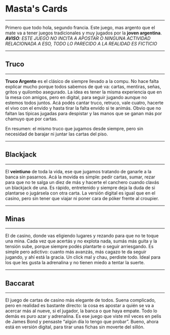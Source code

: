 # Masta's Cards
-----------------------------------------------------------------------------------------------------

Primero que todo hola, segundo francia. Este juego, mas argento que el mate va a tener juegos tradicionales y muy jugados por la **joven argentina**. _**AVISO**: ESTE JUEGO NO INCITA A APOSTAR O NINGUNA ACTIVIDAD RELACIONADA A ESO, TODO LO PARECIDO A LA REALIDAD ES FICTICIO_

-----------------------------------------------------------------------------------------------------

## Truco
-----------------------------------------------------------------------------------------------------   
**Truco Argento** es el clásico de siempre llevado a la compu. No hace falta explicar mucho porque todos sabemos de qué va: cartas, mentiras, señas, gritos y quilombo asegurado. La idea es tener la misma experiencia que en la mesa con amigos, pero en digital, para seguir jugando aunque no estemos todos juntos. Acá podés cantar truco, retruco, vale cuatro, hacerte el vivo con el envido y hasta tirar la falta envido si te animás. Obvio que no faltan las típicas jugadas para despistar y las manos que se ganan más por chamuyo que por cartas.

En resumen: el mismo truco que jugamos desde siempre, pero sin necesidad de barajar ni juntar las cartas del piso.

-----------------------------------------------------------------------------------------------------
## Blackjack
-----------------------------------------------------------------------------------------------------
El **veintiuno** de toda la vida, ese que jugamos tratando de ganarle a la banca sin pasarnos. Acá la movida es simple: pedir cartas, sumar, rezar para que no te salga un diez de más y hacerte el canchero cuando clavás un blackjack de una. Es rápido, entretenido y siempre deja la duda de si plantarse o jugársela con otra carta. La versión digital es igual que en el casino, pero sin tener que viajar ni poner cara de póker frente al croupier.

-----------------------------------------------------------------------------------------------------
## Minas 
-----------------------------------------------------------------------------------------------------
El de casino, donde vas eligiendo lugares y rezando para que no te toque una mina. Cada vez que acertás y no explota nada, sumás más guita y la tensión sube, porque siempre podés plantarte o seguir arriesgando. Es simple pero adictivo: cuanto más avanzás, más cagazo te da seguir jugando, y ahí está la gracia. Un click mal y chau, perdiste todo. Ideal para los que les gusta la adrenalina y no tienen miedo a tentar la suerte.

-----------------------------------------------------------------------------------------------------
## Baccarat
-----------------------------------------------------------------------------------------------------
El juego de cartas de casino más elegante de todos. Suena complicado, pero en realidad es bastante directo: la cosa es apostar a quién se va a acercar más al nueve, si el jugador, la banca o que haya empate. Todo lo demás es puro azar y adrenalina. Es ese juego que viste mil veces en pelis de James Bond y pensaste “algún día lo tengo que probar”. Bueno, ahora está en versión digital, para tirar unas fichas sin moverte del sillón.


